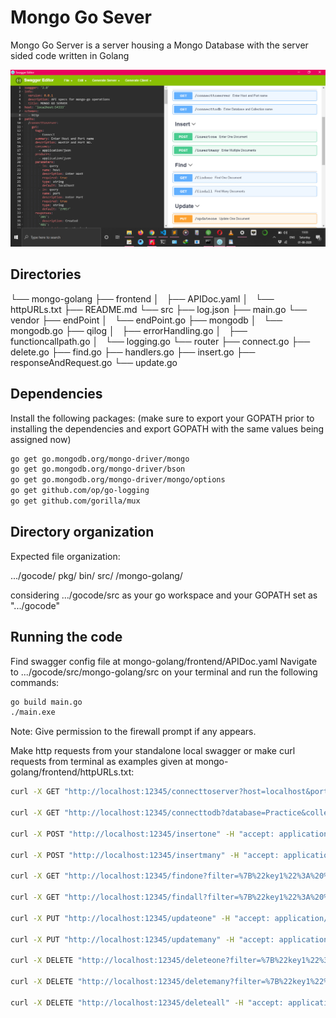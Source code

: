 # Mongo Go Sever
Mongo Go Server is a server housing a Mongo Database with the server sided code written in Golang

![Lovebox](previews/mongo-go.png?raw=true "Lovebox")

## Directories
└── mongo-golang
    ├── frontend
    │   ├── APIDoc.yaml
    │   └── httpURLs.txt
    ├── README.md
    └── src
        ├── log.json
        ├── main.go
        └── vendor
            ├── endPoint
            │   └── endPoint.go
            ├── mongodb
            │   └── mongodb.go
            ├── qilog
            │   ├── errorHandling.go
            │   ├── functioncallpath.go
            │   └── logging.go
            └── router
                ├── connect.go
                ├── delete.go
                ├── find.go
                ├── handlers.go
                ├── insert.go
                ├── responseAndRequest.go
                └── update.go

## Dependencies
Install the following packages:
(make sure to export your GOPATH prior to installing the dependencies
and export GOPATH with the same values being assigned now)

```bash
go get go.mongodb.org/mongo-driver/mongo
go get go.mongodb.org/mongo-driver/bson
go get go.mongodb.org/mongo-driver/mongo/options
go get github.com/op/go-logging 
go get github.com/gorilla/mux
```

## Directory organization
Expected file organization:

.../gocode/
       pkg/
       bin/
       src/
	 /mongo-golang/

considering .../gocode/src as your go workspace and your GOPATH set as ".../gocode"	

## Running the code 
Find swagger config file at mongo-golang/frontend/APIDoc.yaml
Navigate to .../gocode/src/mongo-golang/src on your terminal and run the following commands:

```bash
go build main.go
./main.exe
```
Note: Give permission to the firewall prompt if any appears.


Make http requests from your standalone local swagger or 
make curl requests from terminal as examples given at mongo-golang/frontend/httpURLs.txt:

```bash
curl -X GET "http://localhost:12345/connecttoserver?host=localhost&port=27017" -H "accept: application/json"

curl -X GET "http://localhost:12345/connecttodb?database=Practice&collection=Test1" -H "accept: application/json"

curl -X POST "http://localhost:12345/insertone" -H "accept: application/json" -H "Content-Type: application/json" -d "{ \"key1\": \"value1\", \"key2\": \"value2\"}"

curl -X POST "http://localhost:12345/insertmany" -H "accept: application/json" -H "Content-Type: application/json" -d "[ { \"key1\": \"value1\", \"key2\": \"value2\" }, { \"key1\": \"value1\", \"key2\": \"value2\" }]"

curl -X GET "http://localhost:12345/findone?filter=%7B%22key1%22%3A%20%22value1%22%2C%20%22key2%22%3A%20%22value2%22%7D&projection=%7B%22key1%22%3A%201%7D" -H "accept: application/json"

curl -X GET "http://localhost:12345/findall?filter=%7B%22key1%22%3A%20%22value1%22%2C%20%22key2%22%3A%20%22value2%22%7D&projection=%7B%22key1%22%3A%201%7D" -H "accept: application/json"

curl -X PUT "http://localhost:12345/updateone" -H "accept: application/json" -H "Content-Type: application/json" -d "[ { \"key1\": \"value1\", \"key2\": \"value2\" }, { \"$set\": { \"key1\": \"value2\", \"key2\": \"value1\" } }]"

curl -X PUT "http://localhost:12345/updatemany" -H "accept: application/json" -H "Content-Type: application/json" -d "[ { \"key1\": \"value1\", \"key2\": \"value2\" }, { \"$set\": { \"key1\": \"value2\", \"key2\": \"value1\" } }]"

curl -X DELETE "http://localhost:12345/deleteone?filter=%7B%22key1%22%3A%20%22value1%22%2C%20%22key2%22%3A%20%22value2%22%7D" -H "accept: application/json"

curl -X DELETE "http://localhost:12345/deletemany?filter=%7B%22key1%22%3A%20%22value1%22%2C%20%22key2%22%3A%20%22value2%22%7D" -H "accept: application/json"

curl -X DELETE "http://localhost:12345/deleteall" -H "accept: application/json"
```
